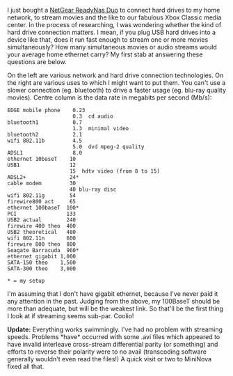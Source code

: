 <!--
.. title: Home media center
.. slug: home-media-center
.. date: 2009-08-24 13:02:42-05:00
.. tags: geek,media
.. link: 
.. description: 
.. type: text
-->


I just bought a [NetGear ReadyNas
Duo](http://www.dabs.com/products/netgear-readynas-duo--2-bay----no-drives-included-5063.html)
to connect hard drives to my home network, to stream movies and the like
to our fabulous Xbox Classic media center. In the process of
researching, I was wondering whether the kind of hard drive connection
matters. I mean, if you plug USB hard drives into a device like that,
does it run fast enough to stream one or more movies simultaneously? How
many simultaneous movies or audio streams would your average home
ethernet carry? My first stab at answering these questions are below.

On the left are various network and hard drive connection technologies.
On the right are various uses to which I might want to put them. You
can't use a slower connection (eg. bluetooth) to drive a faster usage
(eg. blu-ray quality movies). Centre column is the data rate in megabits
per second (Mb/s):

```
EDGE mobile phone    0.23
                     0.3  cd audio
bluetooth1           0.7
                     1.3  minimal video
bluetooth2           2.1
wifi 802.11b         4.5
                     5.0  dvd mpeg-2 quality
ADSL1                8.0
ethernet 10baseT    10
USB1                12
                    15  hdtv video (from 8 to 15)
ADSL2+              24*
cable modem         30
                    40 blu-ray disc
wifi 802.11g        54
firewire800 act     65
ethernet 100baseT  100*
PCI                133
USB2 actual        240
firewire 400 theo  400
USB2 theoretical   480
wifi 802.11n       600
firewire 800 theo  800
Seagate Barracuda  960*
ethernet gigabit 1,000
SATA-150 theo    1,500
SATA-300 theo    3,000

* = my setup
```

I'm assuming that I don't have gigabit ethernet, because I've never paid
it any attention in the past. Judging from the above, my 100BaseT should
be more than adequate, but will be the weakest link. So that'll be the
first thing I look at if streaming seems sub-par. Coolio!

**Update:** Everything works swimmingly. I've had no problem with
streaming speeds. Problems \*have\* occurred with some .avi files which
appeared to have invalid interleave cross-stream differential parity (or
something) and efforts to reverse their polarity were to no avail
(transcoding software generally wouldn't even read the files!) A quick
visit or two to MiniNova fixed all that.